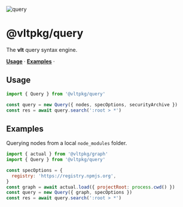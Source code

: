 ![query](https://github.com/user-attachments/assets/5b4802b7-7567-4f50-8f77-7ee398f58d43)

# @vltpkg/query

The **vlt** query syntax engine.

**[Usage](#usage)** · **[Examples](#examples)** ·

## Usage

```js
import { Query } from '@vltpkg/query'

const query = new Query({ nodes, specOptions, securityArchive })
const res = await query.search(':root > *')
```

## Examples

Querying nodes from a local `node_modules` folder.

```js
import { actual } from '@vltpkg/graph'
import { Query } from '@vltpkg/query'

const specOptions = {
  registry: 'https://registry.npmjs.org',
}
const graph = await actual.load({ projectRoot: process.cwd() })
const query = new Query({ graph, specOptions })
const res = await query.search(':root > *')
```

